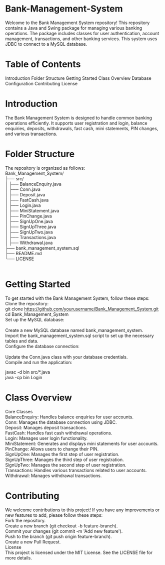 # Bank-Management-System
Welcome to the Bank Management System repository! This repository contains a Java and Swing package for managing various banking operations. The package includes classes for user authentication, account management, transactions, and other banking services. This system uses JDBC to connect to a MySQL database.

# Table of Contents
Introduction
Folder Structure
Getting Started
Class Overview
Database Configuration
Contributing
License

# Introduction
The Bank Management System is designed to handle common banking operations efficiently. It supports user registration and login, balance enquiries, deposits, withdrawals, fast cash, mini statements, PIN changes, and various transactions.

# Folder Structure
The repository is organized as follows:<br>
Bank_Management_System/<br>
├── src/<br>
│   ├── BalanceEnquiry.java<br>
│   ├── Conn.java<br>
│   ├── Deposit.java<br>
│   ├── FastCash.java<br>
│   ├── Login.java<br>
│   ├── MiniStatement.java<br>
│   ├── PinChange.java<br>
│   ├── SignUpOne.java<br>
│   ├── SignUpThree.java<br>
│   ├── SignUpTwo.java<br>
│   ├── Transactions.java<br>
│   ├── Withdrawal.java<br>
├── bank_management_system.sql<br>
├── README.md<br>
└── LICENSE<br>
<br>
# Getting Started
To get started with the Bank Management System, follow these steps:
<br>
Clone the repository:
<br>
git clone https://github.com/yourusername/Bank_Management_System.git<br>
cd Bank_Management_System<br>
Set up the MySQL database:<br>
<br>
Create a new MySQL database named bank_management_system.<br>
Import the bank_management_system.sql script to set up the necessary tables and data.<br>
Configure the database connection:<br>
<br>
Update the Conn.java class with your database credentials.<br>
Compile and run the application:<br>

javac -d bin src/*.java<br>
java -cp bin Login<br>

# Class Overview
Core Classes<br>
BalanceEnquiry: Handles balance enquiries for user accounts.<br>
Conn: Manages the database connection using JDBC.<br>
Deposit: Manages deposit transactions.<br>
FastCash: Handles fast cash withdrawal operations.<br>
Login: Manages user login functionality.<br>
MiniStatement: Generates and displays mini statements for user accounts.<br>
PinChange: Allows users to change their PIN.<br>
SignUpOne: Manages the first step of user registration.<br>
SignUpThree: Manages the third step of user registration.<br>
SignUpTwo: Manages the second step of user registration.<br>
Transactions: Handles various transactions related to user accounts.<br>
Withdrawal: Manages withdrawal transactions.<br>

# Contributing
We welcome contributions to this project! If you have any improvements or new features to add, please follow these steps:
<br>
Fork the repository.<br>
Create a new branch (git checkout -b feature-branch).<br>
Commit your changes (git commit -m 'Add new feature').<br>
Push to the branch (git push origin feature-branch).<br>
Create a new Pull Request.<br>
License<br>
This project is licensed under the MIT License. See the LICENSE file for more details.

